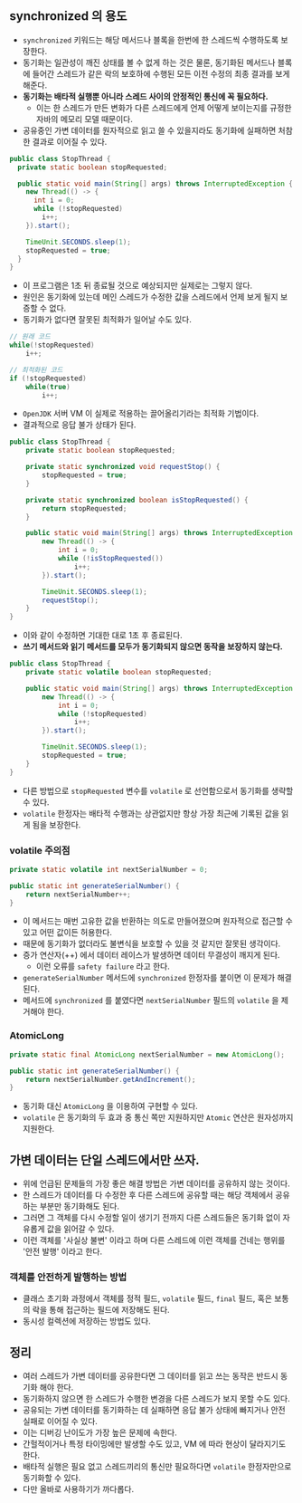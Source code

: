 ## synchronized 의 용도
- `synchronized` 키워드는 해당 메서드나 블록을 한번에 한 스레드씩 수행하도록 보장한다.
- 동기화는 일관성이 깨진 상태를 볼 수 없게 하는 것은 물론, 동기화된 메서드나 블록에 들어간 스레드가 같은 락의 보호하에 수행된 모든 이전 수정의 최종 결과를 보게 해준다.
- **동기화는 배타적 실행뿐 아니라 스레드 사이의 안정적인 통신에 꼭 필요하다.**
  - 이는 한 스레드가 만든 변화가 다른 스레드에게 언제 어떻게 보이는지를 규정한 자바의 메모리 모델 때문이다.
- 공유중인 가변 데이터를 원자적으로 읽고 쓸 수 있을지라도 동기화에 실패하면 처참한 결과로 이어질 수 있다.

```java
public class StopThread {
  private static boolean stopRequested;

  public static void main(String[] args) throws InterruptedException {
    new Thread(() -> {
      int i = 0;
      while (!stopRequested)
        i++;
    }).start();

    TimeUnit.SECONDS.sleep(1);
    stopRequested = true;
  }
}
```
- 이 프로그램은 1초 뒤 종료될 것으로 예상되지만 실제로는 그렇지 않다.
- 원인은 동기화에 있는데 메인 스레드가 수정한 값을 스레드에서 언제 보게 될지 보증할 수 없다.
- 동기화가 없다면 잘못된 최적화가 일어날 수도 있다.

```java
// 원래 코드
while(!stopRequested)
    i++;

// 최적화된 코드
if (!stopRequested)
    while(true)
        i++;
```
- `OpenJDK` 서버 VM 이 실제로 적용하는 끌어올리기라는 최적화 기법이다.
- 결과적으로 응답 불가 상태가 된다.

```java
public class StopThread {
    private static boolean stopRequested;

    private static synchronized void requestStop() {
        stopRequested = true;
    }

    private static synchronized boolean isStopRequested() {
        return stopRequested;
    }

    public static void main(String[] args) throws InterruptedException {
        new Thread(() -> {
            int i = 0;
            while (!isStopRequested())
                i++;
        }).start();

        TimeUnit.SECONDS.sleep(1);
        requestStop();
    }
}
```
- 이와 같이 수정하면 기대한 대로 1초 후 종료된다.
- **쓰기 메서드와 읽기 메서드를 모두가 동기화되지 않으면 동작을 보장하지 않는다.**

```java
public class StopThread {
    private static volatile boolean stopRequested;

    public static void main(String[] args) throws InterruptedException {
        new Thread(() -> {
            int i = 0;
            while (!stopRequested)
                i++;
        }).start();

        TimeUnit.SECONDS.sleep(1);
        stopRequested = true;
    }
}
```
- 다른 방법으로 `stopRequested` 변수를 `volatile` 로 선언함으로서 동기화를 생략할 수 있다.
- `volatile` 한정자는 배타적 수행과는 상관없지만 항상 가장 최근에 기록된 값을 읽게 됨을 보장한다.

### volatile 주의점

```java
private static volatile int nextSerialNumber = 0;

public static int generateSerialNumber() {
    return nextSerialNumber++;
}
```
- 이 메서드는 매번 고유한 값을 반환하는 의도로 만들어졌으며 원자적으로 접근할 수 있고 어떤 값이든 허용한다.
- 때문에 동기화가 없더라도 불변식을 보호할 수 있을 것 같지만 잘못된 생각이다.
- 증가 연산자(++) 에서 데이터 레이스가 발생하면 데이터 무결성이 깨지게 된다.
  - 이런 오류를 `safety failure` 라고 한다.
- `generateSerialNumber` 메서드에 `synchronized` 한정자를 붙이면 이 문제가 해결된다.
- 메서드에 `synchronized` 를 붙였다면 `nextSerialNumber` 필드의 `volatile` 을 제거해야 한다.

### AtomicLong

```java
private static final AtomicLong nextSerialNumber = new AtomicLong();

public static int generateSerialNumber() {
    return nextSerialNumber.getAndIncrement();
}
```
- 동기화 대신 `AtomicLong` 을 이용하여 구현할 수 있다.
- `volatile` 은 동기화의 두 효과 중 통신 쪽만 지원하지만 `Atomic` 연산은 원자성까지 지원한다.

## 가변 데이터는 단일 스레드에서만 쓰자.
- 위에 언급된 문제들의 가장 좋은 해결 방법은 가변 데이터를 공유하지 않는 것이다.
- 한 스레드가 데이터를 다 수정한 후 다른 스레드에 공유할 때는 해당 객체에서 공유하는 부분만 동기화해도 된다.
- 그러면 그 객체를 다시 수정할 일이 생기기 전까지 다른 스레드들은 동기화 없이 자유롭게 값을 읽어갈 수 있다.
- 이런 객체를 '사실상 불변' 이라고 하며 다른 스레드에 이런 객체를 건네는 행위를 '안전 발행' 이라고 한다.

### 객체를 안전하게 발행하는 방법
- 클래스 초기화 과정에서 객체를 정적 필드, `volatile` 필드, `final` 필드, 혹은 보통의 락을 통해 접근하는 필드에 저장해도 된다.
- 동시성 컬렉션에 저장하는 방법도 있다.

## 정리
- 여러 스레드가 가변 데이터를 공유한다면 그 데이터를 읽고 쓰는 동작은 반드시 동기화 해야 한다.
- 동기화하지 않으면 한 스레드가 수행한 변경을 다른 스레드가 보지 못할 수도 있다.
- 공유되는 가변 데이터를 동기화하는 데 실패하면 응답 불가 상태에 빠지거나 안전 실패로 이어질 수 있다.
- 이는 디버깅 난이도가 가장 높은 문제에 속한다.
- 간헐적이거나 특정 타이밍에만 발생할 수도 있고, VM 에 따라 현상이 달라지기도 한다.
- 배타적 실행은 필요 없고 스레드끼리의 통신만 필요하다면 `volatile` 한정자만으로 동기화할 수 있다.
- 다만 올바로 사용하기가 까다롭다.
